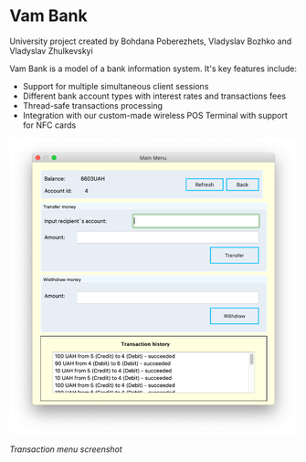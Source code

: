 # Vam Bank

University project created by Bohdana Poberezhets, Vladyslav Bozhko and Vladyslav Zhulkevskyi


Vam Bank is a model of a bank information system. It's key features include:
- Support for multiple simultaneous client sessions
- Different bank account types with interest rates and transactions fees
- Thread-safe transactions processing
- Integration with our custom-made wireless POS Terminal with support for NFC cards

![Transaction menu screenshot](https://raw.githubusercontent.com/drakosvlad/vam-bank/master/Repository/main-menu.png)

*Transaction menu screenshot*
